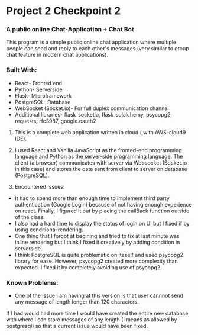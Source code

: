 # Project 2 Checkpoint 2

### A public online Chat-Application + Chat Bot

This program is a simple public online chat application where multiple people can send and reply to each other's messages (very similar to group chat feature in modern chat applications).



### Built With:
- React- Fronted end
- Python- Serverside
- Flask- Microframework
- PostgreSQL- Database
- WebSocket (Socket.io)- For full duplex communication channel
- Additional libraries- flask_socketio, flask_sqlalchemy, psycopg2, requests, rfc3987, google.oauth2



1. This is a complete web application written in cloud ( with AWS-cloud9 IDE).
2. I used React and Vanilla JavaScript as the fronted-end programming language and Python as the server-side programming language. The client (a browser) communicates with server via Websocket (Socket.io in this case) and stores the data sent from client to server on database (PostgreSQL).

3. Encountered Issues:
- It had to spend more than enough time to implement third party authentication (Google Login) because of not having enough experience on react. Finally, I figured it out by placing the callBack function outside of the class.
- I also had a hard time to display the status of login on UI but I fixed if by using conditional rendering.
- One thing that I forgot at begining and tried to fix at last minute was inline rendering but I think I fixed it creatively by adding condition in serverside.
- I think PostgreSQL is quite problematic on iteself and used psycopg2 library for ease. However, psycopg2 created more complexity than expected. I fixed it by completely avoiding use of psycopg2.


### Known Problems:
- One of the issue I am having at this version is that user cannnot send any message of length longer than 120 characters.

If I had would had more time I would have created the entire new database with where I can store messages of any length (I means as allowed by postgresql) so that a current issue would have been fixed.